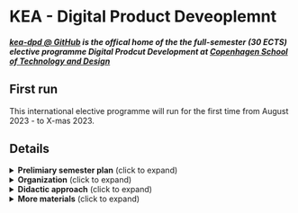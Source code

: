 # KEA - Digital Product Deveoplemnt

##### [kea-dpd @ GitHub](https://github.com/kea-dpd) is the offical home of the the full-semester (30 ECTS) elective programme _Digital Prodcut Development_ at [Copenhagen School of Technology and Design](https://www.kea.dk) 

## First run

This international elective programme will run for the first time from August 2023 - to X-mas 2023.


##  Details
<details><summary><b>Prelimiary semester plan</b> (click to expand)</summary>

---
```mermaid
%%{
    init: { 
        'logLevel': 'debug',
        'theme': 'emerald' ,
        'themeVariables': {
            fontFamily : 'Oswald'
        }
    }
 }%%
    
timeline
    title Digital Product Development - Autumn term 2023 (August - X-mas)
    section Intro
      34 : Teamwork and innovation
      35 : Software as a Service (SaaS)
      36 : No-code & Low-code labs
    section Meet the Product sponsors
      37 : Presentations from sponsors
         : Ideration
      38 : Planning
    section The Lean approach to Product Development 
      39 : Pretotyping
         : Mimum Viable Products
      40 : Validated learning
      41 : Eliciting data
         : Pivot | persevere
    section Holidays
      42 : Autumn holidays 
    section "Get out of the building"
      43 : Experiment with users
      44 : Throw it all away
         : Built the thing again!
    section Onboarding of real life end-users
      45 : Campaign
         : Know your CAC
         : Adjust
      46 : Know your churn
         : Adjust
    section Features & Data on user behaviour
      47 : Build
         : Measure 
         : Learn
      48 : ...more Build 
         : ...more Measure 
         : Learn more...
    section Prepare for examn
      49 : Coaching
      50 : Coaching
    section Wrap up
      51 : Three days of examn
         : Home (just) before X-mas
```

#### Intro
Students come from all over the world to participate in this elective. Many of you are in Copenhagen for the fist time. During the intro the class is _storming._ We will familiarize you to topics like _kanban project planning_, _ideration_, _team-canvas_, _Software as a Service charactaristics_, _Design Thinking_ The last week of the intro period will be a full week of workshops on various No-code and Low-code tools which you will later exploit to develop your products.

#### Meet the product sponsors
The products you will be creating are different for each group. The problems that needs solving will derive from real-life external product sponsors, who will come and introduce their challenges, ideas and wishes. the teams are _forming_. Each team will have at least two members from each of the three domain disiplines: _Business development_, _UX and design_ and _software development_. You will work with the product sponsors to iderate, innovate and plan the actual prodcuts

#### The Startup Way
Taking off-set in the lean startup approach; _The Startup Way_ the teams will get started on pretotypes, Minimum Viable Prodcuts (MVP), combined with ideration and design thinking loops. Training for very (extremely) short loops of validated data-driven learning loops with focus on creating end-user segmentation and market-fit value.

#### Autumn Holiday
All of week 42 the school officially has vacation. But the Schoole is open, and your team will organize yourself as you want. But be sure to take it easy.

#### GOOB: _"Get out of the building"_
Intentions are fine, but nothing beats getting out of the building and facing real life. It's time for you ideas, pretotypes, mockups and MVPs to entounter the real world. 

> _"No plan survives first contact with the enemy"_

Quote: Helmuth von Molthe 

You'll encounter real-live and make necessary adjustments, preparing for.

#### Onboarding of real-life end-users
At this time you may already have had test or beta users on your prodcut but now it's time to initiate an actual onboardin campaign retting ready to take actual measures and elicit data.

#### Features & Data on user behaviour
During two intense weeks you'll enter into more validated learning loops, exploiting all the data you can elicit to measure on end-user behaviour and adjust your product to an even better market-fit.

#### Prepare for examn
Foot off the speeder. It's time to wrap up your learnings and prepare yourself for the examn. You may still have (some) time on the side to continue validated learning loops on your product though.

#### Examn
We will be running an intense semester - allowing us to finish the examn and officialy end the term before X-mas so all international students can return home for the holidays.

---
</details>

<details><summary><b>Organization</b> (click to expand)</summary>

---
#### A co-workspace dedicated to just us
We will have a classroom dedicated only to this elective. It will be available and accessible around the clock thoroughout the entire semester. It will be like a joint co-workspace. So you are encourgaed to spend time here, when you are not out an about getting feedback for endusers or product sponsors. So that the entire class can benfit from each other's synergies and enthusiasm.

#### We are three main instructors:

- [Ida](https://www.linkedin.com/in/idawinberghemmingsen/) (Multi media design)
- [Mikkel](https://www.linkedin.com/in/mikkel-wessel-nielsen/) (Business economics and IT) 
- [Lars](https://www.linkedin.com/in/lakruzz/) (Computer science)

...besides us, we will pull in more resources as we need them.

#### Bringing order to chaos (what does a typical week looke like?)

You will be working a lot in the individual teams, occasionally together with your external product sponsors and product end-users. but (at least) on three occasions each week during the semester will will gather the entire class.

```mermaid
%%{
    init: { 
        'logLevel': 'debug',
        'theme': 'emerald' ,
        'themeVariables': {
            fontFamily : 'Oswald'
        }
    }
 }%%
    
timeline
    title Digital Product Development - A typical week
      Monday    : Thank god its Monday
                : &nbsp;
      Tuesday   : &nbsp;
      Wednesday : Workshops and labs
                : &nbsp;
      Thursday  : &nbsp;
      Friday    : Communication & Planning
                : &nbsp;
```

#### Thank god its Monday
Is equvivalent to Google's renowned  _Thank god it's Friday - it's an all hands-on-deck session Where we will motivate each others, share thoughts. Get the week started with a boost. One of us will be there from mornin gto lunch to facilitate.

#### Workshops and labs
As we work our way into the products it will become clear that new knowledge must be obtained, new tech stacks must be concured, new tools must be learned, more theory must be chrunched. We will offer a new workshop on something relevant each wednesday from morning until lunch. Topics will be - whatever is needed in the context.

#### Communication and Planning
Each Friday you must wrap up your week with a status report on you progress to be shared firstly with your product sponsor (and secondly to be presented at your final examn). You will probably also need an internal team retrospective to discuss and maybe adjust your roles in the team and finally you will need to look ahead into the upcomming week. Go through your backlog, priritize your tasks. One of us will be with your from morning until lunch to facilitate this endeavour and to guide you if you have questions.

#### Fill in the blanks
The blank spots in a typical week is where the team will focus on team stuff. But it doesn't mean that you are on your own. Each team will be given a pile of jetons at the begining of the semester, which can be traded in for guidance, coaching, mentoring and facilitations as you need it. We will make our calendars available to you, so you can book us in our availabel time slots.

---
</details>

<details><summary><b>Didactic approach</b> (click to expand)</summary>

---
Our didactic focus throughtout this elective will be inspired by forming a _Community of Practice_ [Lave & Wenger] and on facilitating _reflective practitioners_ [Schön]. 

These didactive disiplines support each other in the way they both argue for a contemporary alternative to the traditional _master/apprentice_ relation in whihc the learnes is expected to absorb the knowledge pored from the teacher. [Lave & Wenger] introduce a _Community of Practice_ which can allow _legitimate peripheral participation_ for all new _learnes_. While [Schön] argues for establishing a _practicum_ in which the learner can train to hear to the _situation's back-talk_ and practice _reflection on action_ as a means to obtail the proficiency that is requireed to eventually practice _reflection in action_.

In short, _"Failure is not an option - it's a prerequsite"_. Your first product will not be perfect, you will experience frustration, but you will produce something and you are guaranteed to learn a lot!

---
</details>

<details><summary><b>More materials</b> (click to expand)</summary>

---
- [Official description of this elective @ kea.dk (Fall 2022 )](https://katalog.kea.dk/course/preview/5340/en-GB)
- [Fancy PDF presentaion (work in progress)](https://drive.google.com/file/d/1p-hPY27ESRevpEuU9T9lrWLXegjt8hgi/view?usp=share_link)

---
</details>
